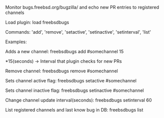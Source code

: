 Monitor bugs.freebsd.org/bugzilla/ and echo new PR entries to registered channels

Load plugin: load freebsdbugs

Commands: 'add', 'remove', 'setactive', 'setinactive', 'setinterval', 'list'

Examples:

Adds a new channel: freebsdbugs add #somechannel 15

*15(seconds) -> Interval that plugin checks for new PRs

Remove channel: freebsdbugs remove #somechannel

Sets channel active flag: freebsdbugs setactive #somechannel

Sets channel inactive flag: freebsdbugs setinactive #somechannel

Change channel update interval(seconds): freebsdbugs setinterval 60

List registered channels and last know bug in DB: freebsdbugs list
